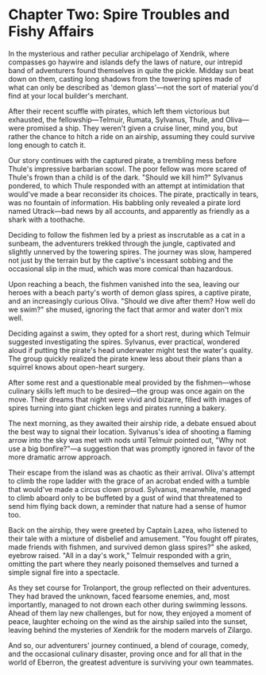 # Chapter Two: Spire Troubles and Fishy Affairs

In the mysterious and rather peculiar archipelago of Xendrik, where compasses go haywire and islands defy the laws of nature, our intrepid band of adventurers found themselves in quite the pickle. Midday sun beat down on them, casting long shadows from the towering spires made of what can only be described as 'demon glass'—not the sort of material you'd find at your local builder's merchant.

After their recent scuffle with pirates, which left them victorious but exhausted, the fellowship—Telmuir, Rumata, Sylvanus, Thule, and Oliva—were promised a ship. They weren't given a cruise liner, mind you, but rather the chance to hitch a ride on an airship, assuming they could survive long enough to catch it.

Our story continues with the captured pirate, a trembling mess before Thule's impressive barbarian scowl. The poor fellow was more scared of Thule's frown than a child is of the dark. "Should we kill him?" Sylvanus pondered, to which Thule responded with an attempt at intimidation that would've made a bear reconsider its choices. The pirate, practically in tears, was no fountain of information. His babbling only revealed a pirate lord named Utrack—bad news by all accounts, and apparently as friendly as a shark with a toothache.

Deciding to follow the fishmen led by a priest as inscrutable as a cat in a sunbeam, the adventurers trekked through the jungle, captivated and slightly unnerved by the towering spires. The journey was slow, hampered not just by the terrain but by the captive's incessant sobbing and the occasional slip in the mud, which was more comical than hazardous.

Upon reaching a beach, the fishmen vanished into the sea, leaving our heroes with a beach party's worth of demon glass spires, a captive pirate, and an increasingly curious Oliva. "Should we dive after them? How well do we swim?" she mused, ignoring the fact that armor and water don't mix well.

Deciding against a swim, they opted for a short rest, during which Telmuir suggested investigating the spires. Sylvanus, ever practical, wondered aloud if putting the pirate's head underwater might test the water's quality. The group quickly realized the pirate knew less about their plans than a squirrel knows about open-heart surgery.

After some rest and a questionable meal provided by the fishmen—whose culinary skills left much to be desired—the group was once again on the move. Their dreams that night were vivid and bizarre, filled with images of spires turning into giant chicken legs and pirates running a bakery.

The next morning, as they awaited their airship ride, a debate ensued about the best way to signal their location. Sylvanus's idea of shooting a flaming arrow into the sky was met with nods until Telmuir pointed out, "Why not use a big bonfire?"—a suggestion that was promptly ignored in favor of the more dramatic arrow approach.

Their escape from the island was as chaotic as their arrival. Oliva's attempt to climb the rope ladder with the grace of an acrobat ended with a tumble that would've made a circus clown proud. Sylvanus, meanwhile, managed to climb aboard only to be buffeted by a gust of wind that threatened to send him flying back down, a reminder that nature had a sense of humor too.

Back on the airship, they were greeted by Captain Lazea, who listened to their tale with a mixture of disbelief and amusement. "You fought off pirates, made friends with fishmen, and survived demon glass spires?" she asked, eyebrow raised. "All in a day's work," Telmuir responded with a grin, omitting the part where they nearly poisoned themselves and turned a simple signal fire into a spectacle.

As they set course for Trolanport, the group reflected on their adventures. They had braved the unknown, faced fearsome enemies, and, most importantly, managed to not drown each other during swimming lessons. Ahead of them lay new challenges, but for now, they enjoyed a moment of peace, laughter echoing on the wind as the airship sailed into the sunset, leaving behind the mysteries of Xendrik for the modern marvels of Zilargo.

And so, our adventurers' journey continued, a blend of courage, comedy, and the occasional culinary disaster, proving once and for all that in the world of Eberron, the greatest adventure is surviving your own teammates.